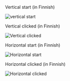 Vertical start (in Finnish)  

![vertical start](https://gitlab.labranet.jamk.fi/AB6912/android-exercises/-/raw/main/E01FirstApplication/Exercise_images/verticalStart.PNG)

Vertical clicked (in Finnish)  

![Vertical clicked](https://gitlab.labranet.jamk.fi/AB6912/android-exercises/-/raw/main/E01FirstApplication/Exercise_images/verticalClicked.PNG)

Horizontal start (in Finnish)  

![Horizontal start](https://gitlab.labranet.jamk.fi/AB6912/android-exercises/-/raw/main/E01FirstApplication/Exercise_images/horizontalStart.PNG)

Horizontal clicked (in Finnish)  

![Horizontal clicked](https://gitlab.labranet.jamk.fi/AB6912/android-exercises/-/raw/main/E01FirstApplication/Exercise_images/horizontalClicked.PNG)
